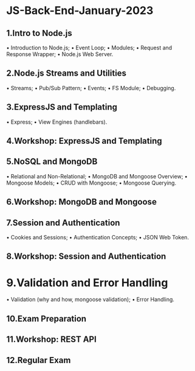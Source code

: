# JS-Back-End-January-2023
## 1.Intro to Node.js

• Introduction to Node.js;
• Event Loop;
• Modules;
• Request and Response Wrapper;
• Node.js Web Server.

## 2.Node.js Streams and Utilities

• Streams;
• Pub/Sub Pattern;
• Events;
• FS Module;
• Debugging.

## 3.ExpressJS and Templating

• Express;
• View Engines (handlebars).

## 4.Workshop: ExpressJS and Templating

## 5.NoSQL and MongoDB

• Relational and Non-Relational;
• MongoDB and Mongoose Overview;
• Mongoose Models;
• CRUD with Mongoose;
• Mongoose Querying.

## 6.Workshop: MongoDB and Mongoose

## 7.Session and Authentication

• Cookies and Sessions;
• Authentication Concepts;
• JSON Web Token.

## 8.Workshop: Session and Authentication

# 9.Validation and Error Handling

• Validation (why and how, mongoose validation);
• Error Handling.

## 10.Exam Preparation

## 11.Workshop: REST API

## 12.Regular Exam

